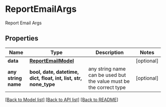 # ReportEmailArgs

Report Email Args

## Properties
Name | Type | Description | Notes
------------ | ------------- | ------------- | -------------
**data** | [**ReportEmailModel**](ReportEmailModel.md) |  | [optional] 
**any string name** | **bool, date, datetime, dict, float, int, list, str, none_type** | any string name can be used but the value must be the correct type | [optional]

[[Back to Model list]](../README.md#documentation-for-models) [[Back to API list]](../README.md#documentation-for-api-endpoints) [[Back to README]](../README.md)


